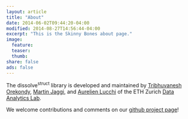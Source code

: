 ```yaml
---
layout: article
title: "About"
date: 2014-06-02T09:44:20-04:00
modified: 2014-08-27T14:56:44-04:00
excerpt: "This is the Skinny Bones about page."
image:
  feature:
  teaser:
  thumb:
share: false
ads: false
---
```


The dissolve<sup>struct</sup> library is developed and maintained by
[Tribhuvanesh Orekondy](https://github.com/tribhuvanesh), 
[Martin Jaggi](http://people.inf.ethz.ch/jaggim/), and 
[Aurelien Lucchi](http://people.inf.ethz.ch/alucchi/)
of the ETH Zurich [Data Analytics Lab](da.inf.ethz.ch).

We welcome contributions and comments on our [github project page](github.com/dalab/dissolve-struct)!
